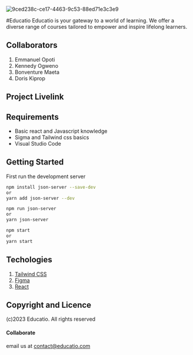 ![9ced238c-ce17-4463-9c53-88ed71e3c3e9](https://github.com/Emmanuel-Oite/Group-7-eCommerce-app/assets/144509941/963c77c0-d14c-42f2-b635-29baf3487920)

#Educatio
Educatio is your gateway to a world of learning. We offer a diverse range of courses tailored to empower and inspire lifelong learners.

## Collaborators
1. Emmanuel Opoti
2. Kennedy Ogweno
3. Bonventure Maeta
4. Doris Kiprop

## Project Livelink

## Requirements
- Basic react and Javascript knowledge
- Sigma and Tailwind css basics
- Visual Studio Code

## Getting Started
First run the development server
```bash
npm install json-server --save-dev
or 
yarn add json-server --dev

npm run json-server 
or 
yarn json-server

npm start
or 
yarn start
```
## Techologies
1. [Tailwind CSS](https://tailwindcss.com/)
2. [Figma](https://www.figma.com/)
3. [React](https://reactnative.dev/)
   
## Copyright and Licence
(c)2023 Educatio. All rights reserved

#### Collaborate
email us at contact@educatio.com
